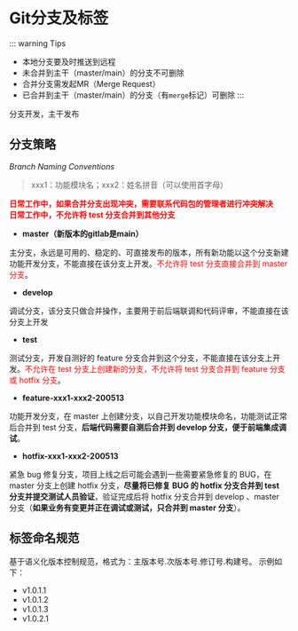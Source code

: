 
# Git分支及标签

::: warning Tips
- 本地分支要及时推送到远程
- 未合并到主干（master/main）的分支不可删除
- 合并分支需发起MR（Merge Request）
- 已合并到主干（master/main）的分支（有`merge`标记）可删除
:::

分支开发，主干发布

## 分支策略

*Branch Naming Conventions*

> xxx1：功能模块名；xxx2：姓名拼音（可以使用首字母）

<font color="red"><b>日常工作中，如果合并分支出现冲突，需要联系代码包的管理者进行冲突解决</b></font><br>
<font color="red"><b>日常工作中，不允许将 test 分支合并到其他分支</b></font>

- **master（新版本的gitlab是main）**

主分支，永远是可用的、稳定的、可直接发布的版本，所有新功能以这个分支新建功能开发分支，不能直接在该分支上开发。<font color="red">不允许将 test 分支直接合并到 master 分支</font>。

- **develop**

调试分支，该分支只做合并操作，主要用于前后端联调和代码评审，不能直接在该分支上开发

- **test**

测试分支，开发自测好的 feature 分支合并到这个分支，不能直接在该分支上开发。<font color="red">不允许在 test 分支上创建新的分支，不允许将 test 分支合并到 feature 分支或 hotfix 分支</font>。

- **feature-xxx1-xxx2-200513**

功能开发分支，在 master 上创建分支，以自己开发功能模块命名，功能测试正常后合并到 test 分支，**后端代码需要自测后合并到 develop 分支，便于前端集成调试**。

- **hotfix-xxx1-xxx2-200513**

紧急 bug 修复分支，项目上线之后可能会遇到一些需要紧急修复的 BUG，在 master 分支上创建 hotfix 分支，**尽量将已修复 BUG 的 hotfix 分支合并到 test 分支并提交测试人员验证**，验证完成后将 hotfix 分支合并到 develop 、master 分支（**如果业务有变更并正在调试或测试，只合并到 master 分支**）。

## 标签命名规范

基于语义化版本控制规范，格式为：主版本号.次版本号.修订号.构建号。
示例如下：
- v1.0.1.1
- v1.0.1.2
- v1.0.1.3
- v1.0.2.1
